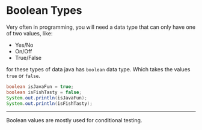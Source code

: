 # Boolean Types
Very often in programming, you will need a data type that can only have one of two values, like:
- Yes/No
- On/Off
- True/False

for these types of data java has `boolean` data type.
Which takes the values `true` or `false`.

```java
boolean isJavaFun = true;
boolean isFishTasty = false;
System.out.println(isJavaFun);
System.out.println(isFishTasty);
```

--------
Boolean values are mostly used for conditional testing.
